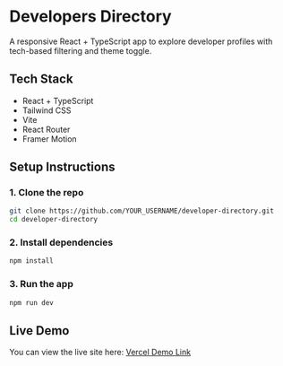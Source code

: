 # Developers Directory

A responsive React + TypeScript app to explore developer profiles with tech-based filtering and theme toggle.

##  Tech Stack
- React + TypeScript
- Tailwind CSS
- Vite
- React Router
- Framer Motion

##  Setup Instructions

### 1. Clone the repo
```bash
git clone https://github.com/YOUR_USERNAME/developer-directory.git
cd developer-directory
```

### 2. Install dependencies

```bash
npm install
```

### 3. Run the app
```bash
npm run dev
```


##  Live Demo

You can view the live site here: [Vercel Demo Link](https://developers-directory-seven.vercel.app/)
